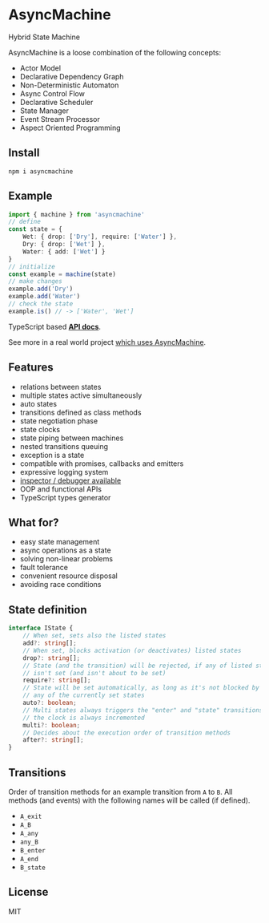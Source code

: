 # AsyncMachine
 
Hybrid State Machine
  
AsyncMachine is a loose combination of the following concepts:
- Actor Model
- Declarative Dependency Graph
- Non-Deterministic Automaton
- Async Control Flow
- Declarative Scheduler
- State Manager
- Event Stream Processor
- Aspect Oriented Programming

## Install

```
npm i asyncmachine
```

## Example

```typescript
import { machine } from 'asyncmachine'
// define
const state = {
    Wet: { drop: ['Dry'], require: ['Water'] },
    Dry: { drop: ['Wet'] },
    Water: { add: ['Wet'] }
}
// initialize
const example = machine(state)
// make changes
example.add('Dry')
example.add('Water')
// check the state
example.is() // -> ['Water', 'Wet']
```

TypeScript based **[API docs](https://tobiaszcudnik.github.io/asyncmachine/classes/asyncmachine.html)**.

See more in a real world project [which uses AsyncMachine](https://github.com/TobiaszCudnik/gtd-bot/tree/master/src).

## Features
 
- relations between states
- multiple states active simultaneously
- auto states
- transitions defined as class methods
- state negotiation phase
- state clocks
- state piping between machines
- nested transitions queuing
- exception is a state
- compatible with promises, callbacks and emitters
- expressive logging system
- [inspector / debugger available](https://github.com/TobiaszCudnik/asyncmachine-inspector)
- OOP and functional APIs
- TypeScript types generator
 
## What for?

- easy state management
- async operations as a state
- solving non-linear problems
- fault tolerance
- convenient resource disposal
- avoiding race conditions

## State definition

```typescript
interface IState {
    // When set, sets also the listed states
    add?: string[];
    // When set, blocks activation (or deactivates) listed states
    drop?: string[];
    // State (and the transition) will be rejected, if any of listed states
    // isn't set (and isn't about to be set)
    require?: string[];
    // State will be set automatically, as long as it's not blocked by
    // any of the currently set states
    auto?: boolean;
    // Multi states always triggers the "enter" and "state" transitions, plus
    // the clock is always incremented
    multi?: boolean;
    // Decides about the execution order of transition methods
    after?: string[];
}
```

## Transitions
 
Order of transition methods for an example transition from `A` to `B`. All
methods (and events) with the following names will be called (if defined).

- `A_exit`
- `A_B`
- `A_any`
- `any_B`
- `B_enter`
- `A_end`
- `B_state`

## License

MIT
